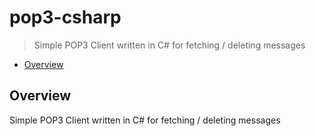 # pop3-csharp

> Simple POP3 Client written in C# for fetching / deleting messages

* [Overview](#overview)

<a name="overview"></a>
## Overview

Simple POP3 Client written in C# for fetching / deleting messages